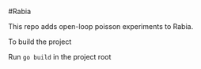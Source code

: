 #Rabia

This repo adds open-loop poisson experiments to Rabia.

To build the project

Run ```go build``` in the project root